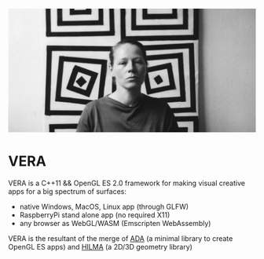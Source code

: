 ![](.github/vera.jpg)

# VERA 

VERA is a C++11 && OpenGL ES 2.0 framework for making visual creative apps for a big spectrum of surfaces:

- native Windows, MacOS, Linux app (through GLFW)
- RaspberryPi stand alone app (no required X11)
- any browser as WebGL/WASM (Emscripten WebAssembly)

VERA is the resultant of the merge of [ADA](https://github.com/patriciogonzalezvivo/ada) (a minimal library to create OpenGL ES apps) and [HILMA](https://github.com/patriciogonzalezvivo/hilma) (a 2D/3D geometry library) 

